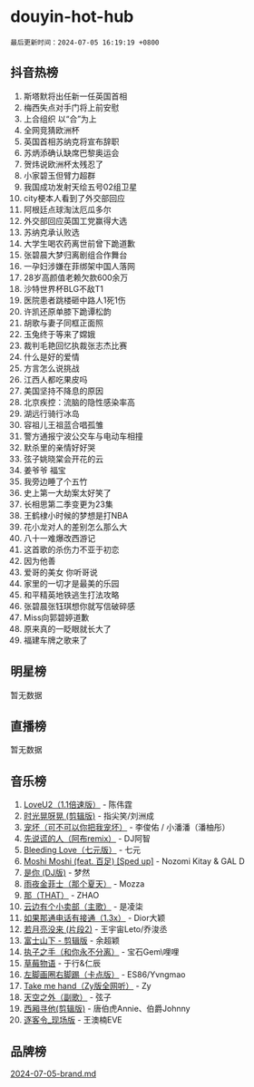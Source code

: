 # douyin-hot-hub

`最后更新时间：2024-07-05 16:19:19 +0800`

## 抖音热榜

1. 斯塔默将出任新一任英国首相
1. 梅西失点对手门将上前安慰
1. 上合组织 以“合”为上
1. 全网竞猜欧洲杯
1. 英国首相苏纳克将宣布辞职
1. 苏炳添确认缺席巴黎奥运会
1. 贺炜说欧洲杯太残忍了
1. 小家碧玉但臂力超群
1. 我国成功发射天绘五号02组卫星
1. city梗本人看到了外交部回应
1. 阿根廷点球淘汰厄瓜多尔
1. 外交部回应英国工党赢得大选
1. 苏纳克承认败选
1. 大学生喝农药离世前曾下跪道歉
1. 张碧晨大梦归离剧组合作舞台
1. 一孕妇涉嫌在菲绑架中国人落网
1. 28岁高颜值老赖欠款600余万
1. 沙特世界杯BLG不敌T1
1. 医院患者跳楼砸中路人1死1伤
1. 许凯还原单膝下跪谭松韵
1. 胡歌与妻子同框正面照
1. 玉兔终于等来了嫦娥
1. 裁判毛艳回忆执裁张志杰比赛
1. 什么是好的爱情
1. 方言怎么说挑战
1. 江西人都吃果皮吗
1. 美国坚持不降息的原因
1. 北京疾控：流脑的隐性感染率高
1. 湖远行骑行冰岛
1. 容祖儿王祖蓝合唱孤雏
1. 警方通报宁波公交车与电动车相撞
1. 默杀里的亲情好好哭
1. 弦子姚晓棠会开花的云
1. 姜爷爷 福宝
1. 我旁边睡了个五竹
1. 史上第一大劫案太好笑了
1. 长相思第二季变更为23集
1. 王鹤棣小时候的梦想是打NBA
1. 花小龙对人的差别怎么那么大
1. 八十一难爆改西游记
1. 这首歌的杀伤力不亚于初恋
1. 因为他善
1. 爱哥的美女 你听哥说
1. 家里的一切才是最美的乐园
1. 和平精英地铁逃生打法攻略
1. 张碧晨张钰琪想你就写信破碎感
1. Miss向郭碧婷道歉
1. 原来真的一眨眼就长大了
1. 福建车牌之歌来了

## 明星榜

暂无数据

## 直播榜

暂无数据

## 音乐榜

1. [LoveU2（1.1倍速版）](https://sf5-hl-cdn-tos.douyinstatic.com/obj/tos-cn-ve-2774/oQMeDffLaEmgMwgCOEMAFCI6INzoFPgWdD0rsa) - 陈伟霆
1. [时光晃呀晃 (剪辑版)](https://sf5-hl-cdn-tos.douyinstatic.com/obj/tos-cn-ve-2774/o8ACeQem3gwI1x3GIYGAfKG0LJebKFRJDwRwyW) - 指尖笑/刘洲成
1. [宠坏（可不可以你把我宠坏）](https://sf5-hl-cdn-tos.douyinstatic.com/obj/tos-cn-ve-2774/ocWI8ft2gd0rAfXKzvKGeMQM6fVLTLfA8UJzwl) - 李俊佑 / 小潘潘（潘柚彤）
1. [先说谎的人（阿布remix）](https://sf5-hl-cdn-tos.douyinstatic.com/obj/tos-cn-ve-2774/owQtOFmAzBgxBKDOYfeCTQTgE9cDORrOQqmCZy) - DJ阿智
1. [Bleeding Love（七元版）](https://sf5-hl-cdn-tos.douyinstatic.com/obj/tos-cn-ve-2774/oEgC9eZFHQ1MfSRnrfkzFp8AayDWqAQMABBgUs) - 七元
1. [Moshi Moshi (feat. 百足) [Sped up]](https://sf3-cdn-tos.douyinstatic.com/obj/tos-cn-ve-2774/ocCPFQcXJLeroaIdQLIGAoeeYM3OAUYGDguHXz) - Nozomi Kitay & GAL D
1. [是你 (DJ版)](https://sf5-hl-cdn-tos.douyinstatic.com/obj/tos-cn-ve-2774/1ec766e572b34c42853ce6315d426850) - 梦然
1. [雨夜金菲士（那个夏天）](https://sf3-cdn-tos.douyinstatic.com/obj/tos-cn-ve-2774/osPmPLDWQBBE2Z6bftCgYwkFaF4pEYEneXaZQs) - Mozza
1. [那（THAT）](https://sf6-cdn-tos.douyinstatic.com/obj/tos-cn-ve-2774/oIIWGeBZCnlGx9tl0gFlCfwlQbj7QWAD8HYAGg) - ZHAO
1. [云边有个小卖部（主歌）](https://sf5-hl-cdn-tos.douyinstatic.com/obj/tos-cn-ve-2774/okvgzOZylLA4WYUHkAhpy5DrCiqAmBjiMIkJp) - 是凌柒
1. [如果那通电话有接通（1.3x）](https://sf6-cdn-tos.douyinstatic.com/obj/tos-cn-ve-2774/ocJeJKhUhAJG8EYZiEFfGFAPkD3beMQ5mwDv1e) - Dior大颖
1. [若月亮没来 (片段2)](https://sf5-hl-cdn-tos.douyinstatic.com/obj/tos-cn-ve-2774/ocQavLLjkCOeDxGyYeIMGgNAIwJ0QXE1Ve3Fzv) - 王宇宙Leto/乔浚丞
1. [富士山下 - 剪辑版](https://sf5-hl-cdn-tos.douyinstatic.com/obj/tos-cn-ve-2774/o4QGmeUZhQXvtC5BDkogeQni8WbdCBUJEYI12v) - 余超颖
1. [执子之手（和你永不分离）](https://sf5-hl-cdn-tos.douyinstatic.com/obj/tos-cn-ve-2774/oU4mUWISThYfqtA61VOl8PAQGeK2LGGQfFCZfY) - 宝石Gem\哩哩
1. [草莓物语](https://sf5-hl-cdn-tos.douyinstatic.com/obj/tos-cn-ve-2774/okynhJ7jEAIIZBfsLgYMEI8QC3WbQNN66RKzhT) - 于行&仁辰
1. [左脚画圈右脚踢（卡点版）](https://sf5-hl-cdn-tos.douyinstatic.com/obj/tos-cn-ve-2774/oAoAIr8BJv8B7W4CEBMsaSfDWrAiF4izwIDMJg) - ES86/Yvngmao
1. [Take me hand（Zy版全网听）](https://sf5-hl-cdn-tos.douyinstatic.com/obj/tos-cn-ve-2774/owyUoUuVpA1I7BiszAYMSqbGseWQw8P7Ea2BiR) - Zy
1. [天空之外（副歌）](https://sf5-hl-cdn-tos.douyinstatic.com/obj/tos-cn-ve-2774/oAYn0BTp8jS8iSyZSHMUWAikyvAWI1c7aiJTr) - 弦子
1. [西厢寻他(剪辑版)](https://sf5-hl-cdn-tos.douyinstatic.com/obj/tos-cn-ve-2774/oUsAVfAQKlRNxEv5qxvIB8o5qmIWUcXbzJKJhw) - 唐伯虎Annie、伯爵Johnny
1. [逐客令_现场版](https://sf5-hl-cdn-tos.douyinstatic.com/obj/tos-cn-ve-2774/okjvqFftEMAIgLPvI8f4MT5CZVyxmDQdBOwjBv) - 王澳楠EVE

## 品牌榜

[2024-07-05-brand.md](2024-07-05-brand.md)
